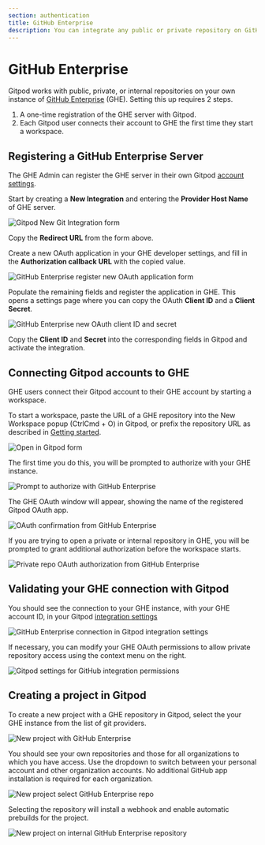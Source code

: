 ```yaml
---
section: authentication
title: GitHub Enterprise
description: You can integrate any public or private repository on GitHub Enterprise with Gitpod.
---
```


<script context="module">
  export const prerender = true;
  import Keybind from "$lib/components/keybind.svelte";
</script>

# GitHub Enterprise

Gitpod works with public, private, or internal repositories on your own instance of [GitHub Enterprise](https://docs.github.com/en/enterprise-server@3.4/get-started/onboarding/getting-started-with-github-enterprise-server) (GHE). Setting this up requires 2 steps.

1. A one-time registration of the GHE server with Gitpod.
2. Each Gitpod user connects their account to GHE the first time they start a workspace.

## Registering a GitHub Enterprise Server

The GHE Admin can register the GHE server in their own Gitpod [account settings](https://gitpod.io/integrations).

Start by creating a **New Integration** and entering the **Provider Host Name** of GHE server.

![Gitpod New Git Integration form](../../../static/images/integrations/new-git-integration-form.png)

Copy the **Redirect URL** from the form above.

Create a new OAuth application in your GHE developer settings, and fill in the **Authorization callback URL** with the copied value.

![GitHub Enterprise register new OAuth application form](../../../static/images/integrations/github-new-oauth-application.png)

Populate the remaining fields and register the application in GHE. This opens a settings page where you can copy the OAuth **Client ID** and a **Client Secret**.

![GitHub Enterprise new OAuth client ID and secret](../../../static/images/integrations/github-oauth-client-id-and-secret.png)

Copy the **Client ID** and **Secret** into the corresponding fields in Gitpod and activate the integration.

## Connecting Gitpod accounts to GHE

GHE users connect their Gitpod account to their GHE account by starting a workspace.

To start a workspace, paste the URL of a GHE repository into the New Workspace popup (<Keybind>CtrlCmd + O</Keybind>) in Gitpod, or prefix the repository URL as described in [Getting started](/docs/introduction/getting-started).

![Open in Gitpod form](../../../static/images/integrations/open-in-gitpod.png)

The first time you do this, you will be prompted to authorize with your GHE instance.

![Prompt to authorize with GitHub Enterprise](../../../static/images/integrations/github-enterprise-auth-prompt.png)

The GHE OAuth window will appear, showing the name of the registered Gitpod OAuth app.

![OAuth confirmation from GitHub Enterprise](../../../static/images/integrations/github-enterprise-oauth-popup.png)

If you are trying to open a private or internal repository in GHE, you will be prompted to grant additional authorization before the workspace starts.

![Private repo OAuth authorization from GitHub Enterprise](../../../static/images/integrations/github-enterprise-private-repo-scope-authorization.png)

## Validating your GHE connection with Gitpod

You should see the connection to your GHE instance, with your GHE account ID, in your Gitpod [integration settings](https://gitpod.io/integrations)

![GitHub Enterprise connection in Gitpod integration settings](../../../static/images/integrations/github-enterprise-connection.png)

If necessary, you can modify your GHE OAuth permissions to allow private repository access using the context menu on the right.

![Gitpod settings for GitHub integration permissions](../../../static/images/integrations/github-oauth-permissions.png)

## Creating a project in Gitpod

To create a new project with a GHE repository in Gitpod, select the your GHE instance from the list of git providers.

![New project with GitHub Enterprise](../../../static/images/integrations/new-project-with-github-enterprise.png)

You should see your own repositories and those for all organizations to which you have access. Use the dropdown to switch between your personal account and other organization accounts. No additional GitHub app installation is required for each organization.

![New project select GitHub Enterprise repo](../../../static/images/integrations/new-project-select-github-enterprise-repo.png)

Selecting the repository will install a webhook and enable automatic prebuilds for the project.

![New project on internal GitHub Enterprise repository](../../../static/images/integrations/new-project-on-internal-github-enterprise-repo.png)

